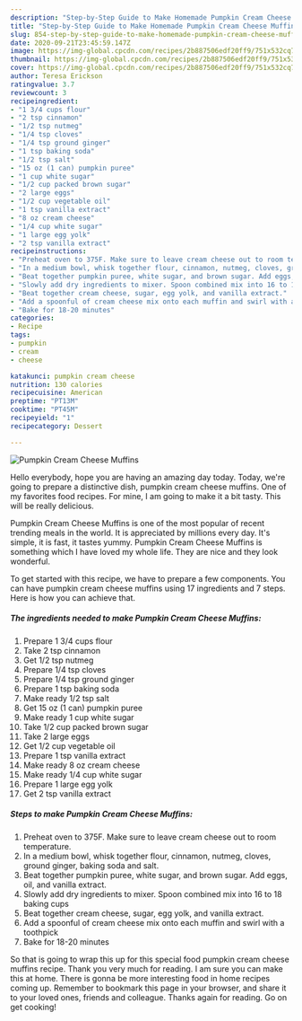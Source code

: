 ```yaml
---
description: "Step-by-Step Guide to Make Homemade Pumpkin Cream Cheese Muffins"
title: "Step-by-Step Guide to Make Homemade Pumpkin Cream Cheese Muffins"
slug: 854-step-by-step-guide-to-make-homemade-pumpkin-cream-cheese-muffins
date: 2020-09-21T23:45:59.147Z
image: https://img-global.cpcdn.com/recipes/2b887506edf20ff9/751x532cq70/pumpkin-cream-cheese-muffins-recipe-main-photo.jpg
thumbnail: https://img-global.cpcdn.com/recipes/2b887506edf20ff9/751x532cq70/pumpkin-cream-cheese-muffins-recipe-main-photo.jpg
cover: https://img-global.cpcdn.com/recipes/2b887506edf20ff9/751x532cq70/pumpkin-cream-cheese-muffins-recipe-main-photo.jpg
author: Teresa Erickson
ratingvalue: 3.7
reviewcount: 3
recipeingredient:
- "1 3/4 cups flour"
- "2 tsp cinnamon"
- "1/2 tsp nutmeg"
- "1/4 tsp cloves"
- "1/4 tsp ground ginger"
- "1 tsp baking soda"
- "1/2 tsp salt"
- "15 oz (1 can) pumpkin puree"
- "1 cup white sugar"
- "1/2 cup packed brown sugar"
- "2 large eggs"
- "1/2 cup vegetable oil"
- "1 tsp vanilla extract"
- "8 oz cream cheese"
- "1/4 cup white sugar"
- "1 large egg yolk"
- "2 tsp vanilla extract"
recipeinstructions:
- "Preheat oven to 375F. Make sure to leave cream cheese out to room temperature."
- "In a medium bowl, whisk together flour, cinnamon, nutmeg, cloves, ground ginger, baking soda and salt."
- "Beat together pumpkin puree, white sugar, and brown sugar. Add eggs, oil, and vanilla extract."
- "Slowly add dry ingredients to mixer. Spoon combined mix into 16 to 18 baking cups"
- "Beat together cream cheese, sugar, egg yolk, and vanilla extract."
- "Add a spoonful of cream cheese mix onto each muffin and swirl with a toothpick"
- "Bake for 18-20 minutes"
categories:
- Recipe
tags:
- pumpkin
- cream
- cheese

katakunci: pumpkin cream cheese 
nutrition: 130 calories
recipecuisine: American
preptime: "PT13M"
cooktime: "PT45M"
recipeyield: "1"
recipecategory: Dessert

---
```



![Pumpkin Cream Cheese Muffins](https://img-global.cpcdn.com/recipes/2b887506edf20ff9/751x532cq70/pumpkin-cream-cheese-muffins-recipe-main-photo.jpg)

Hello everybody, hope you are having an amazing day today. Today, we're going to prepare a distinctive dish, pumpkin cream cheese muffins. One of my favorites food recipes. For mine, I am going to make it a bit tasty. This will be really delicious.



Pumpkin Cream Cheese Muffins is one of the most popular of recent trending meals in the world. It is appreciated by millions every day. It's simple, it is fast, it tastes yummy. Pumpkin Cream Cheese Muffins is something which I have loved my whole life. They are nice and they look wonderful.


To get started with this recipe, we have to prepare a few components. You can have pumpkin cream cheese muffins using 17 ingredients and 7 steps. Here is how you can achieve that.

<!--inarticleads1-->

##### The ingredients needed to make Pumpkin Cream Cheese Muffins:

1. Prepare 1 3/4 cups flour
1. Take 2 tsp cinnamon
1. Get 1/2 tsp nutmeg
1. Prepare 1/4 tsp cloves
1. Prepare 1/4 tsp ground ginger
1. Prepare 1 tsp baking soda
1. Make ready 1/2 tsp salt
1. Get 15 oz (1 can) pumpkin puree
1. Make ready 1 cup white sugar
1. Take 1/2 cup packed brown sugar
1. Take 2 large eggs
1. Get 1/2 cup vegetable oil
1. Prepare 1 tsp vanilla extract
1. Make ready 8 oz cream cheese
1. Make ready 1/4 cup white sugar
1. Prepare 1 large egg yolk
1. Get 2 tsp vanilla extract




<!--inarticleads2-->

##### Steps to make Pumpkin Cream Cheese Muffins:

1. Preheat oven to 375F. Make sure to leave cream cheese out to room temperature.
1. In a medium bowl, whisk together flour, cinnamon, nutmeg, cloves, ground ginger, baking soda and salt.
1. Beat together pumpkin puree, white sugar, and brown sugar. Add eggs, oil, and vanilla extract.
1. Slowly add dry ingredients to mixer. Spoon combined mix into 16 to 18 baking cups
1. Beat together cream cheese, sugar, egg yolk, and vanilla extract.
1. Add a spoonful of cream cheese mix onto each muffin and swirl with a toothpick
1. Bake for 18-20 minutes




So that is going to wrap this up for this special food pumpkin cream cheese muffins recipe. Thank you very much for reading. I am sure you can make this at home. There is gonna be more interesting food in home recipes coming up. Remember to bookmark this page in your browser, and share it to your loved ones, friends and colleague. Thanks again for reading. Go on get cooking!
